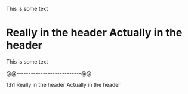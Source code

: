 This is some text

Really in the header
Actually in the header
======================

This is some text

@@---------------------------@@

1:h1 Really in the header Actually in the header
